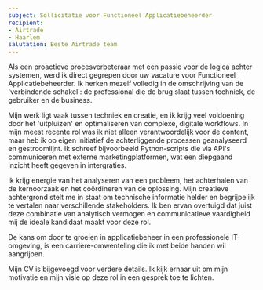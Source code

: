 ```yaml
---
subject: Sollicitatie voor Functioneel Applicatiebeheerder
recipient:
- Airtrade
- Haarlem
salutation: Beste Airtrade team
---
```

Als een proactieve procesverbeteraar met een passie voor de logica achter systemen, werd ik direct gegrepen door uw vacature voor Functioneel Applicatiebeheerder. Ik herken mezelf volledig in de omschrijving van de 'verbindende schakel': de professional die de brug slaat tussen techniek, de gebruiker en de business.

Mijn werk ligt vaak tussen techniek en creatie, en ik krijg veel voldoening door het 'uitpluizen' en optimaliseren van complexe, digitale workflows. In mijn meest recente rol was ik niet alleen verantwoordelijk voor de content, maar heb ik op eigen initiatief de achterliggende processen geanalyseerd en gestroomlijnt. Ik schreef bijvoorbeeld Python-scripts die via API's communiceren met externe marketingplatformen, wat een diepgaand inzicht heeft gegeven in intergraties.

Ik krijg energie van het analyseren van een probleem, het achterhalen van de kernoorzaak en het coördineren van de oplossing. Mijn creatieve achtergrond stelt me in staat om technische informatie helder en begrijpelijk te vertalen naar verschillende stakeholders. Ik ben ervan overtuigd dat juist deze combinatie van analytisch vermogen en communicatieve vaardigheid mij de ideale kandidaat maakt voor deze rol.

De kans om door te groeien in applicatiebeheer in een professionele IT-omgeving, is een carrière-omwenteling die ik met beide handen wil aangrijpen.

Mijn CV is bijgevoegd voor verdere details. Ik kijk ernaar uit om mijn motivatie en mijn visie op deze rol in een gesprek toe te lichten.